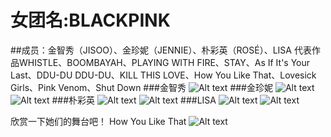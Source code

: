 # 女团名:BLACKPINK
##成员：金智秀（JISOO）、金珍妮（JENNIE）、朴彩英（ROSÉ）、LISA
代表作品WHISTLE、BOOMBAYAH、PLAYING WITH FIRE、STAY、As If It's Your Last、DDU-DU DDU-DU、KILL THIS LOVE、How You Like That、Lovesick Girls、Pink Venom、Shut Down
###金智秀
![Alt text](image-1.png)
###金珍妮
![Alt text](image-2.png)
![Alt text](image-3.png)
###朴彩英
![Alt text](image-4.png)
![Alt text](image-5.png)
###LISA
![Alt text](image-6.png)
![Alt text](image-7.png)

欣赏一下她们的舞台吧！
How You Like That
![Alt text](T5MCO4ZN6DCL~BQ6OTIOV$H-1.png)
